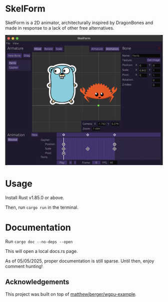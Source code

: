 # SkelForm

SkelForm is a 2D animator, architecturally inspired by DragonBones and made in response to a lack of other free alternatives.

![example](example.png)

# Usage

Install Rust v1.85.0 or above.

Then, run `cargo run` in the terminal.

# Documentation

Run `cargo doc --no-deps --open`

This will open a local docs.rs page.

As of 05/05/2025, proper documentation is still sparse. Until then, enjoy comment hunting!

## Acknowledgements

This project was built on top of [matthewjberger/wgpu-example](https://github.com/matthewjberger/wgpu-example).
